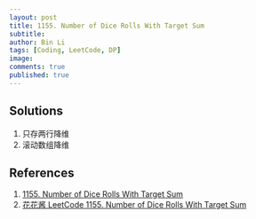 ```yaml
---
layout: post
title: 1155. Number of Dice Rolls With Target Sum
subtitle: 
author: Bin Li
tags: [Coding, LeetCode, DP]
image: 
comments: true
published: true
---
```


## Solutions

1. 只存两行降维
2. 滚动数组降维

## References
1. [1155. Number of Dice Rolls With Target Sum](https://leetcode.com/problems/number-of-dice-rolls-with-target-sum/)
2. [花花酱 LeetCode 1155. Number of Dice Rolls With Target Sum](https://www.youtube.com/watch?v=J9s7402s5FA&list=PLLuMmzMTgVK7vEbeHBDD42pqqG36jhuOr)